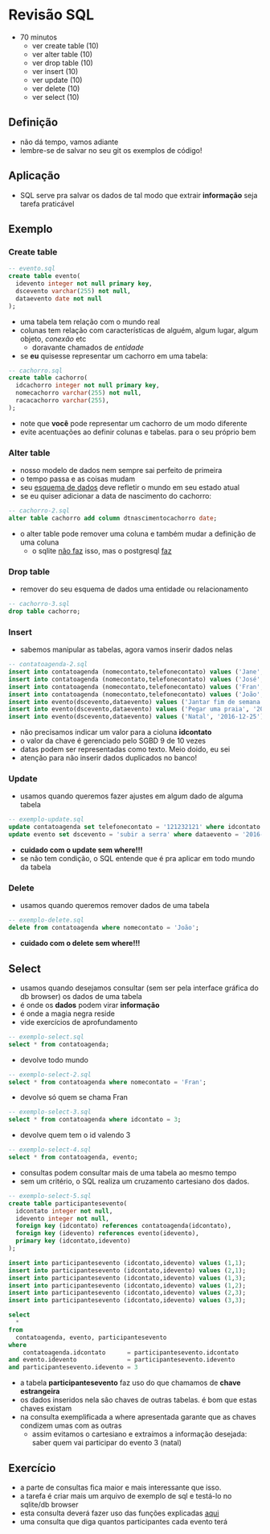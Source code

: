 # Revisão SQL

- 70 minutos
  - ver create table (10)
  - ver alter table (10)
  - ver drop table (10)
  - ver insert (10)
  - ver update (10)
  - ver delete (10)
  - ver select (10)

## Definição

- não dá tempo, vamos adiante
- lembre-se de salvar no seu git os exemplos de código!

## Aplicação

- SQL serve pra salvar os dados de tal modo que extrair **informação** seja tarefa praticável

## Exemplo

### Create table

```sql
-- evento.sql
create table evento(
  idevento integer not null primary key,
  dscevento varchar(255) not null,
  dataevento date not null
);
```

- uma tabela tem relação com o mundo real
- colunas tem relação com características de alguém, algum lugar, algum objeto, *conexão* etc
  - doravante chamados de *entidade*
- se **eu** quisesse representar um cachorro em uma tabela:

```sql
-- cachorro.sql
create table cachorro(
  idcachorro integer not null primary key,
  nomecachorro varchar(255) not null,
  racacachorro varchar(255),
);
```

- note que **você** pode representar um cachorro de um modo diferente
- evite acentuações ao definir colunas e tabelas. para o seu próprio bem

### Alter table

- nosso modelo de dados nem sempre sai perfeito de primeira
- o tempo passa e as coisas mudam
- seu [esquema de dados](https://pt.wikipedia.org/wiki/Esquema_de_banco_de_dados) deve refletir o mundo em seu estado atual
- se eu quiser adicionar a data de nascimento do cachorro:

```sql
-- cachorro-2.sql
alter table cachorro add column dtnascimentocachorro date;
```

- o alter table pode remover uma coluna e também mudar a definição de uma coluna
  - o sqlite [não faz](http://stackoverflow.com/questions/5938048/delete-column-from-sqlite-table/5987838#5987838) isso, mas o postgresql [faz](https://www.postgresql.org/docs/9.6/static/sql-altertable.html)

### Drop table

- remover do seu esquema de dados uma entidade ou relacionamento

```sql
-- cachorro-3.sql
drop table cachorro;
```

### Insert

- sabemos manipular as tabelas, agora vamos inserir dados nelas

```sql
-- contatoagenda-2.sql
insert into contatoagenda (nomecontato,telefonecontato) values ('Jane','123454321');
insert into contatoagenda (nomecontato,telefonecontato) values ('José','987654321');
insert into contatoagenda (nomecontato,telefonecontato) values ('Fran','543212345');
insert into contatoagenda (nomecontato,telefonecontato) values ('João','123456789');
insert into evento(dscevento,dataevento) values ('Jantar fim de semana', '2016-11-19');
insert into evento(dscevento,dataevento) values ('Pegar uma praia', '2016-11-20');
insert into evento(dscevento,dataevento) values ('Natal', '2016-12-25');
```

- não precisamos indicar um valor para a cioluna **idcontato**
- o valor da chave é gerenciado pelo SGBD 9 de 10 vezes
- datas podem ser representadas como texto. Meio doido, eu sei
- atenção para não inserir dados duplicados no banco!

### Update

- usamos quando queremos fazer ajustes em algum dado de alguma tabela

```sql
-- exemplo-update.sql
update contatoagenda set telefonecontato = '121232121' where idcontato = 1;
update evento set dscevento = 'subir a serra' where dataevento = '2016-11-19';
```

- **cuidado com o update sem where!!!**
- se não tem condição, o SQL entende que é pra aplicar em todo mundo da tabela

### Delete

- usamos quando queremos remover dados de uma tabela

```sql
-- exemplo-delete.sql
delete from contatoagenda where nomecontato = 'João';
```

- **cuidado com o delete sem where!!!**

## Select

- usamos quando desejamos consultar (sem ser pela interface gráfica do db browser) os dados de uma tabela
- é onde os **dados** podem virar **informação**
- é onde a magia negra reside
- vide exercícios de aprofundamento

```sql
-- exemplo-select.sql
select * from contatoagenda;
```

- devolve todo mundo

```sql
-- exemplo-select-2.sql
select * from contatoagenda where nomecontato = 'Fran';
```

- devolve só quem se chama Fran

```sql
-- exemplo-select-3.sql
select * from contatoagenda where idcontato = 3;
```

- devolve quem tem o id valendo 3

```sql
-- exemplo-select-4.sql
select * from contatoagenda, evento;
```

- consultas podem consultar mais de uma tabela ao mesmo tempo
- sem um critério, o SQL realiza um cruzamento cartesiano dos dados.

```sql
-- exemplo-select-5.sql
create table participantesevento(
  idcontato integer not null,
  idevento integer not null,
  foreign key (idcontato) references contatoagenda(idcontato),
  foreign key (idevento) references evento(idevento),
  primary key (idcontato,idevento)
);

insert into participantesevento (idcontato,idevento) values (1,1);
insert into participantesevento (idcontato,idevento) values (2,1);
insert into participantesevento (idcontato,idevento) values (1,3);
insert into participantesevento (idcontato,idevento) values (1,2);
insert into participantesevento (idcontato,idevento) values (2,3);
insert into participantesevento (idcontato,idevento) values (3,3);

select
  *
from
  contatoagenda, evento, participantesevento
where
    contatoagenda.idcontato      = participantesevento.idcontato
and evento.idevento              = participantesevento.idevento
and participantesevento.idevento = 3
```

- a tabela **participantesevento** faz uso do que chamamos de **chave estrangeira**
- os dados inseridos nela são chaves de outras tabelas. é bom que estas chaves existam
- na consulta exemplificada a where apresentada garante que as chaves condizem umas com as outras
  - assim evitamos o cartesiano e extraímos a informação desejada: saber quem vai participar do evento 3 (natal)

## Exercício

- a parte de consultas fica maior e mais interessante que isso.
- a tarefa é criar mais um arquivo de exemplo de sql e testá-lo no sqlite/db browser
- esta consulta deverá fazer uso das funções explicadas [aqui](https://sqlite.org/lang_aggfunc.html#count)
- uma consulta que diga quantos participantes cada evento terá
